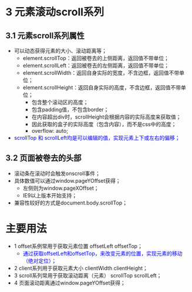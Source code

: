 <!--
 * @Descripttion: 
 * @version: 
 * @Author: 唐帆
 * @Date: 2020-04-02 11:11:16
 * @LastEditors: 唐帆
 * @LastEditTime: 2020-04-04 21:43:34
 -->

# 3 元素滚动scroll系列
## 3.1 元素scroll系列属性
- 可以动态获得元素的大小、滚动距离等；
    - element.scrollTop：返回被卷去的上侧距离，返回值不带单位；
    - element.scrollLeft：返回被卷去的左侧距离，返回值不带单位；
    - element.scrollWidth：返回自身实际的宽度，不含边框，返回值不带单位；
    - element.scrollHeight：返回自身实际的高度，不含边框，返回值不带单位；
        - 包含整个滚动区的高度；
        - 包含padding值，不包含border；
        - 在内容超出div时，scrollHeight会根据内容的实际高度来获取值；
        - 因此获取的盒子的实际高度（包含内容），而不是css中的高度；
        - overflow: auto;
- <font color=blue>scrollTop 和 scrollLeft均是可以编辑的值，实现元素上下或左右的偏移；</font>

## 3.2 页面被卷去的头部
- 滚动条在滚动时会触发onscroll事件；
- 具体数值可以通过window.pageYOffset获得；
    - 左侧则为window.pageXOffset；
    - IE9以上版本开始支持；
- 兼容性较好的方式是document.body.scrollTop；

# 主要用法
- 1 offset系例常用于获取元素位置 offsetLeft offsetTop；
    - <font color=blue>通过获取offsetLeft和offsetTop，来改变元素的位置，实现元素的移动（绝对定位）；</font>
- 2 client系列用于获取元素大小 clientWidth clientHeight；
- 3 scroll系列常用于获取滚动距离（元素） scrollTop scrollLeft；
- 4 页面滚动距离通过window.pageYOffset获得；




